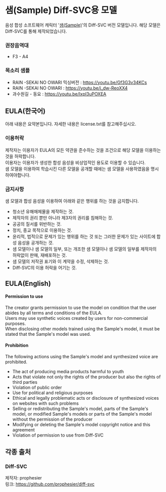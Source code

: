 # 샘(Sample) Diff-SVC용 모델
음성 합성 소프트웨어 캐릭터 '[샘(Sample)](https://blog.naver.com/aniana00/222054517943)'의 Diff-SVC 버전 모델입니다.
해당 모델은 Diff-SVC를 통해 제작되었습니다.

### 권장음역대
* F3 - A4

### 목소리 샘플
* RAIN -SEKAI NO OWARI 믹싱버전 : https://youtu.be/Gf3G3v34KCs
* RAIN -SEKAI NO OWARI : https://youtu.be/j_dw-ReoXX4
* 과수원길 - 동요 : https://youtu.be/IxpI3uPOXEA

## EULA(한국어)
아래 내용은 요약본입니다. 자세한 내용은 license.txt를 참고해주십시오.

### 이용허락
제작자는 이용자가 EULA의 모든 약관을 준수하는 것을 조건으로 해당 모델을 이용하는 것을 허락합니다.<br>
이용자는 이용자가 생성한 합성 음성을 비상업적인 용도로 이용할 수 있습니다.<br>
샘 모델을 이용하여 학습시킨 다른 모델을 공개할 때에는 샘 모델을 사용하였음을 명시하여야합니다.

### 금지사항
샘 모델과 합성 음성을 이용하여 아래와 같은 행위를 하는 것을 금지합니다.
* 청소년 유해매체물을 제작하는 것.
* 제작자의 권리 뿐만 아니라 제3자의 권리를 침해하는 것.
* 공공의 질서를 위반하는 것.
* 정치, 종교 목적으로 이용하는 것.
* 윤리적, 법적으로 문제가 있는 행위를 하는 것 또는 그러한 문제가 있는 사이트에 합성 음성을 공개하는 것.
* 샘 모델이나 샘 모델의 일부, 또는 개조한 샘 모델이나 샘 모델의 일부를 제작자의 허락없이 판매, 재배포하는 것.
* 샘 모델의 저작권 표기와 이 계약을 수정, 삭제하는 것.
* Diff-SVC의 이용 허락을 어기는 것.

## EULA(English)
#### Permission to use
The creator grants permission to use the model on condition that the user abides by all terms and conditions of
the EULA. <br>
Users may use synthetic voices created by users for non-commercial purposes.<br>
When disclosing other models trained using the Sample's model, it must be stated that the Sample's model was used.

#### Prohibition
The following actions using the Sample's model and synthesized voice are prohibited.
* The act of producing media products harmful to youth
* Acts that violate not only the rights of the producer but also the rights of third parties
* Violation of public order
* Use for political and religious purposes
* Ethical and legally problematic acts or disclosure of synthesized voices on websites with such problems
* Selling or redistributing the Sample's model, parts of the Sample's model, or modified Sample's models or parts of the Sample's model without the permission of the producer
* Modifying or deleting the Sample's model copyright notice and this agreement
* Violation of permission to use from Diff-SVC

## 각종 출처
### Diff-SVC
제작자: prophesier <br>
링크: https://github.com/prophesier/diff-svc
